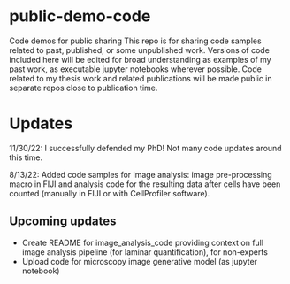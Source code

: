 # public-demo-code
Code demos for public sharing
This repo is for sharing code samples related to past, published, or some unpublished work. Versions of code included here will be edited for broad understanding as examples of my past work, as executable jupyter notebooks wherever possible. Code related to my thesis work and related publications will be made public in separate repos close to publication time.

# Updates
11/30/22: I successfully defended my PhD! Not many code updates around this time.

8/13/22: Added code samples for image analysis: image pre-processing macro in FIJI and analysis code for the resulting data after cells have been counted (manually in FIJI or with CellProfiler software).

## Upcoming updates
- Create README for image_analysis_code providing context on full image analysis pipeline (for laminar quantification), for non-experts
- Upload code for microscopy image generative model (as jupyter notebook)
